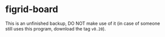 # figrid-board

This is an unfinished backup, DO NOT make use of it (in case of someone still uses this program, download the tag `v0.20`).
